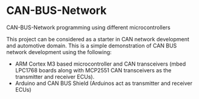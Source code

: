 # CAN-BUS-Network
 CAN-BUS-Network programming using different microcontrollers

This project can be considered as a starter in CAN network development and automotive domain. This is a simple demonstration of CAN BUS network development using the following:
- ARM Cortex M3 based microcontroller and CAN transceivers (mbed LPC1768 boards along with MCP2551 CAN transceivers as the transmitter and receiver ECUs). 
- Arduino and CAN BUS Shield (Arduinos act as transmitter and receiver ECUs)
